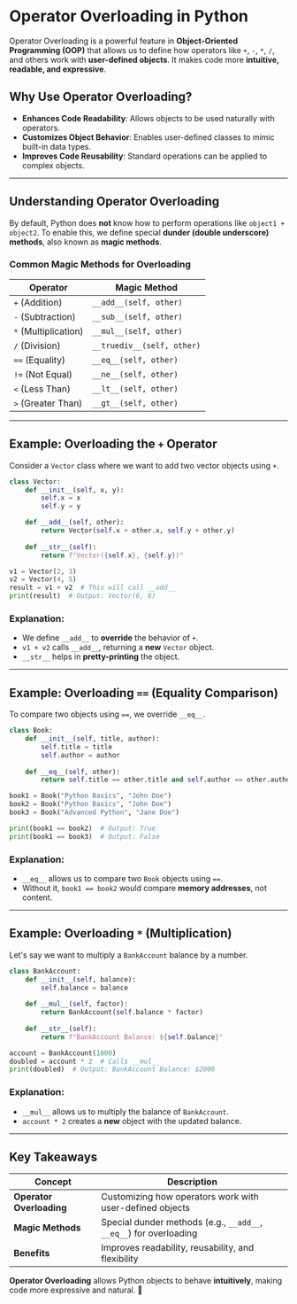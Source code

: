 # Operator Overloading in Python

Operator Overloading is a powerful feature in **Object-Oriented Programming (OOP)** that allows us to define how operators like `+`, `-`, `*`, `/`, and others work with **user-defined objects**. It makes code more **intuitive, readable, and expressive**.

## Why Use Operator Overloading?
- **Enhances Code Readability**: Allows objects to be used naturally with operators.
- **Customizes Object Behavior**: Enables user-defined classes to mimic built-in data types.
- **Improves Code Reusability**: Standard operations can be applied to complex objects.

---

## Understanding Operator Overloading
By default, Python does **not** know how to perform operations like `object1 + object2`. To enable this, we define special **dunder (double underscore) methods**, also known as **magic methods**.

### Common Magic Methods for Overloading
| Operator | Magic Method |
|----------|-------------|
| `+` (Addition) | `__add__(self, other)` |
| `-` (Subtraction) | `__sub__(self, other)` |
| `*` (Multiplication) | `__mul__(self, other)` |
| `/` (Division) | `__truediv__(self, other)` |
| `==` (Equality) | `__eq__(self, other)` |
| `!=` (Not Equal) | `__ne__(self, other)` |
| `<` (Less Than) | `__lt__(self, other)` |
| `>` (Greater Than) | `__gt__(self, other)` |

---

## Example: Overloading the `+` Operator
Consider a `Vector` class where we want to add two vector objects using `+`.

```python
class Vector:
    def __init__(self, x, y):
        self.x = x
        self.y = y

    def __add__(self, other):
        return Vector(self.x + other.x, self.y + other.y)
    
    def __str__(self):
        return f"Vector({self.x}, {self.y})"

v1 = Vector(2, 3)
v2 = Vector(4, 5)
result = v1 + v2  # This will call __add__
print(result)  # Output: Vector(6, 8)
```
### Explanation:
- We define `__add__` to **override** the behavior of `+`.
- `v1 + v2` calls `__add__`, returning a **new** `Vector` object.
- `__str__` helps in **pretty-printing** the object.

---

## Example: Overloading `==` (Equality Comparison)
To compare two objects using `==`, we override `__eq__`.

```python
class Book:
    def __init__(self, title, author):
        self.title = title
        self.author = author
    
    def __eq__(self, other):
        return self.title == other.title and self.author == other.author

book1 = Book("Python Basics", "John Doe")
book2 = Book("Python Basics", "John Doe")
book3 = Book("Advanced Python", "Jane Doe")

print(book1 == book2)  # Output: True
print(book1 == book3)  # Output: False
```
### Explanation:
- `__eq__` allows us to compare two `Book` objects using `==`.
- Without it, `book1 == book2` would compare **memory addresses**, not content.

---

## Example: Overloading `*` (Multiplication)
Let's say we want to multiply a `BankAccount` balance by a number.

```python
class BankAccount:
    def __init__(self, balance):
        self.balance = balance
    
    def __mul__(self, factor):
        return BankAccount(self.balance * factor)
    
    def __str__(self):
        return f"BankAccount Balance: ${self.balance}"

account = BankAccount(1000)
doubled = account * 2  # Calls __mul__
print(doubled)  # Output: BankAccount Balance: $2000
```
### Explanation:
- `__mul__` allows us to multiply the balance of `BankAccount`.
- `account * 2` creates a **new** object with the updated balance.

---

## Key Takeaways
| Concept | Description |
|---------|-------------|
| **Operator Overloading** | Customizing how operators work with user-defined objects |
| **Magic Methods** | Special dunder methods (e.g., `__add__`, `__eq__`) for overloading |
| **Benefits** | Improves readability, reusability, and flexibility |

**Operator Overloading** allows Python objects to behave **intuitively**, making code more expressive and natural. 🚀
